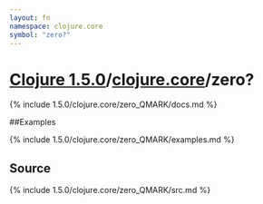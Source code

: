 ```yaml
---
layout: fn
namespace: clojure.core
symbol: "zero?"
---
```


# [Clojure 1.5.0](../../)/[clojure.core](../)/zero?

{% include 1.5.0/clojure.core/zero_QMARK/docs.md %}

##Examples

{% include 1.5.0/clojure.core/zero_QMARK/examples.md %}
## Source
{% include 1.5.0/clojure.core/zero_QMARK/src.md %}

